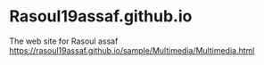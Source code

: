 # Rasoul19assaf.github.io
The web site for Rasoul assaf
https://rasoul19assaf.github.io/sample/Multimedia/Multimedia.html
